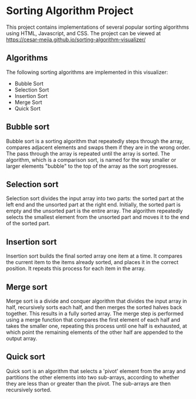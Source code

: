 # Sorting Algorithm Project
This project contains implementations of several popular sorting algorithms using HTML, Javascript, and CSS. The project can be viewed at https://cesar-mejia.github.io/sorting-algorithm-visualizer/

## Algorithms

The following sorting algorithms are implemented in this visualizer:

- Bubble Sort
- Selection Sort
- Insertion Sort
- Merge Sort
- Quick Sort 

## Bubble sort
Bubble sort is a sorting algorithm that repeatedly steps through the array, compares adjacent elements and swaps them if they are in the wrong order. The pass through the array is repeated until the array is sorted. The algorithm, which is a comparison sort, is named for the way smaller or larger elements "bubble" to the top of the array as the sort progresses.

## Selection sort
Selection sort divides the input array into two parts: the sorted part at the left end and the unsorted part at the right end. Initially, the sorted part is empty and the unsorted part is the entire array. The algorithm repeatedly selects the smallest element from the unsorted part and moves it to the end of the sorted part.

## Insertion sort
Insertion sort builds the final sorted array one item at a time. It compares the current item to the items already sorted, and places it in the correct position. It repeats this process for each item in the array.

## Merge sort
Merge sort is a divide and conquer algorithm that divides the input array in half, recursively sorts each half, and then merges the sorted halves back together. This results in a fully sorted array. The merge step is performed using a merge function that compares the first element of each half and takes the smaller one, repeating this process until one half is exhausted, at which point the remaining elements of the other half are appended to the output array.

## Quick sort
Quick sort is an algorithm that selects a 'pivot' element from the array and partitions the other elements into two sub-arrays, according to whether they are less than or greater than the pivot. The sub-arrays are then recursively sorted. 
